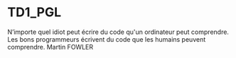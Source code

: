 # TD1_PGL
N’importe quel idiot peut écrire du code 
qu'un ordinateur peut comprendre. 
Les bons programmeurs écrivent du code 
que les humains peuvent comprendre. 
Martin FOWLER 
